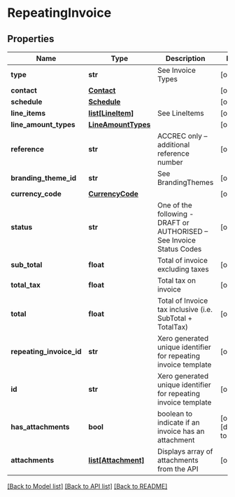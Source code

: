 # RepeatingInvoice

## Properties
Name | Type | Description | Notes
------------ | ------------- | ------------- | -------------
**type** | **str** | See Invoice Types | [optional] 
**contact** | [**Contact**](Contact.md) |  | [optional] 
**schedule** | [**Schedule**](Schedule.md) |  | [optional] 
**line_items** | [**list[LineItem]**](LineItem.md) | See LineItems | [optional] 
**line_amount_types** | [**LineAmountTypes**](LineAmountTypes.md) |  | [optional] 
**reference** | **str** | ACCREC only – additional reference number | [optional] 
**branding_theme_id** | **str** | See BrandingThemes | [optional] 
**currency_code** | [**CurrencyCode**](CurrencyCode.md) |  | [optional] 
**status** | **str** | One of the following - DRAFT or AUTHORISED – See Invoice Status Codes | [optional] 
**sub_total** | **float** | Total of invoice excluding taxes | [optional] 
**total_tax** | **float** | Total tax on invoice | [optional] 
**total** | **float** | Total of Invoice tax inclusive (i.e. SubTotal + TotalTax) | [optional] 
**repeating_invoice_id** | **str** | Xero generated unique identifier for repeating invoice template | [optional] 
**id** | **str** | Xero generated unique identifier for repeating invoice template | [optional] 
**has_attachments** | **bool** | boolean to indicate if an invoice has an attachment | [optional] [default to False]
**attachments** | [**list[Attachment]**](Attachment.md) | Displays array of attachments from the API | [optional] 

[[Back to Model list]](../README.md#documentation-for-models) [[Back to API list]](../README.md#documentation-for-api-endpoints) [[Back to README]](../README.md)


